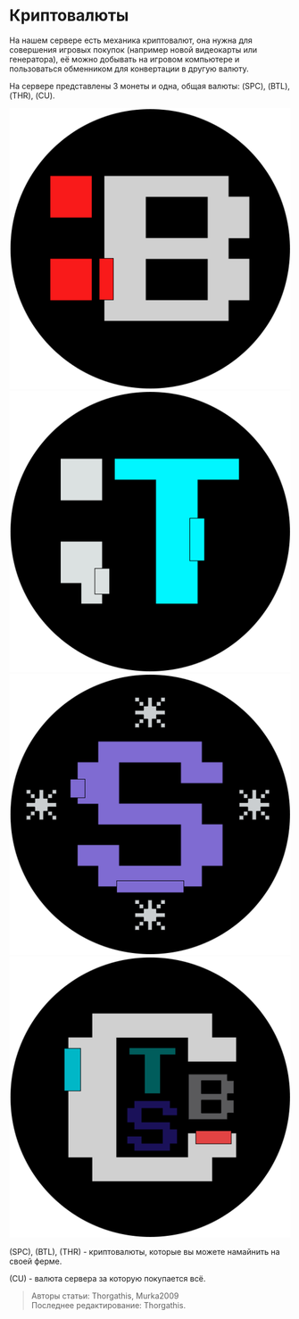 # Криптовалюты

На нашем сервере есть механика криптовалют, она нужна для совершения игровых покупок (например новой видеокарты или генератора), её можно добывать на игровом компьютере и пользоваться обменником для конвертации в другую валюту.

На сервере представлены 3 монеты и одна, общая валюты: (SPC), (BTL), (THR), (CU).

![BTL](https://github.com/1Bitlog-organization/BitlogSite/blob/master/images/cripto/BIT.png?raw=true) 
![THR](https://github.com/1Bitlog-organization/BitlogSite/blob/master/images/cripto/THR.png?raw=true)
![SPC](https://github.com/1Bitlog-organization/BitlogSite/blob/master/images/cripto/SPC.png?raw=true)
![CU](https://github.com/1Bitlog-organization/BitlogSite/blob/master/images/cripto/CU.png?raw=true)

(SPC), (BTL), (THR) - криптовалюты, которые вы можете намайнить на своей ферме.

(CU) - валюта сервера за которую покупается всё.

> Авторы статьи: Thorgathis, Murka2009 <br>
> Последнее редактирование: Thorgathis.
